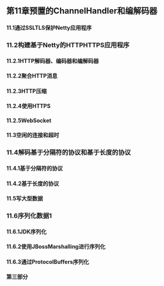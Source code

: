 ## 第11章预置的ChannelHandler和编解码器
#### 11.1通过SSLTLS保护Netty应用程序



### 11.2构建基于Netty的HTTPHTTPS应用程序
#### 11.2.1HTTP解码器、编码器和编解码器



#### 11.2.2聚合HTTP消息



#### 11.2.3HTTP压缩



#### 11.2.4使用HTTPS



#### 11.2.5WebSocket



#### 11.3空闲的连接和超时



### 11.4解码基于分隔符的协议和基于长度的协议
#### 11.4.1基于分隔符的协议



#### 11.4.2基于长度的协议



#### 11.5写大型数据



### 11.6序列化数据1
#### 11.6.1JDK序列化



#### 11.6.2使用JBossMarshalling进行序列化



#### 11.6.3通过ProtocolBuffers序列化



#### 第三部分



